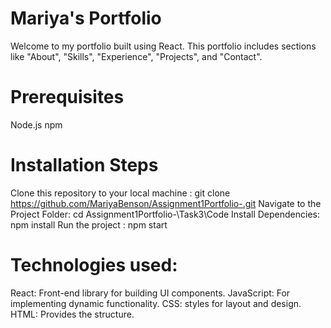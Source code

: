 # Mariya's Portfolio
Welcome to my portfolio built using React. This portfolio  includes sections like "About", "Skills", "Experience", "Projects", and "Contact".

# Prerequisites
Node.js 
npm 

# Installation Steps

Clone this repository to your local machine :  git clone https://github.com/MariyaBenson/Assignment1Portfolio-.git
Navigate to the Project Folder: cd Assignment1Portfolio-\Task3\Code
Install Dependencies: npm install
Run the project : npm start

# Technologies used:

React: Front-end library for building UI components.
JavaScript: For implementing dynamic functionality.
CSS:  styles for layout and design.
HTML: Provides the structure.


